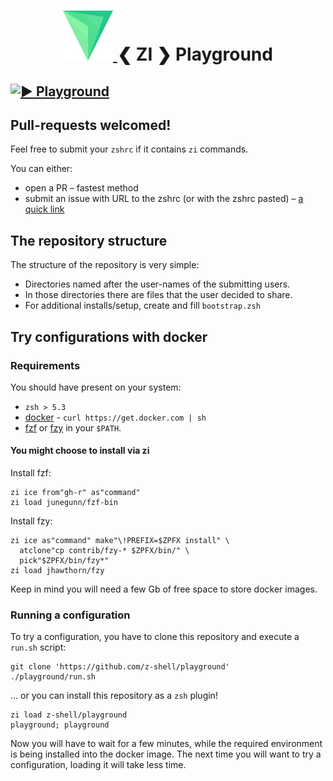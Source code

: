 <h1 align="center">
  <a href="https://github.com/z-shell/zi">
    <img src="https://github.com/z-shell/zi/raw/main/docs/images/logo.svg" alt="Logo" width="80" height="80">
  </a>
  ❮ ZI ❯ Playground
</h1><h2>
  
[![▶️ Playground](https://github.com/z-shell/playground/actions/workflows/run.yml/badge.svg)](https://github.com/z-shell/playground/actions/workflows/run.yml)
  
</h2>

<h2>Pull-requests welcomed!</h2>

Feel free to submit your `zshrc` if it contains `zi` commands.

You can either:

- open a PR – fastest method
- submit an issue with URL to the zshrc (or with the zshrc pasted) – [a quick link](https://github.com/z-shell/playground/issues/new?assignees=&labels=&template=request-to-add-zshrc.md)

## The repository structure

The structure of the repository is very simple:

- Directories named after the user-names of the submitting users.
- In those directories there are files that the user decided to share.
- For additional installs/setup, create and fill `bootstrap.zsh`

## Try configurations with docker

### Requirements

You should have present on your system:

- `zsh > 5.3`
- [docker](https://docs.docker.com/install/) - `curl https://get.docker.com | sh`
- [fzf](https://github.com/junegunn/fzf) or [fzy](https://github.com/jhawthorn/fzy) in your `$PATH`.

#### You might choose to install via zi

Install fzf:

```shell
zi ice from"gh-r" as"command"
zi load junegunn/fzf-bin
```

Install fzy:

```shell
zi ice as"command" make"\!PREFIX=$ZPFX install" \
  atclone"cp contrib/fzy-* $ZPFX/bin/" \
  pick"$ZPFX/bin/fzy*"
zi load jhawthorn/fzy
```

Keep in mind you will need a few Gb of free space to store docker images.

### Running a configuration

To try a configuration, you have to clone this repository and execute a `run.sh` script:

```shell
git clone 'https://github.com/z-shell/playground'
./playground/run.sh
```

… or you can install this repository as a `zsh` plugin!

```shell
zi load z-shell/playground
playground; playground
```

Now you will have to wait for a few minutes, while the required environment is
being installed into the docker image. The next time you will want to try a configuration, loading it will take less time.
